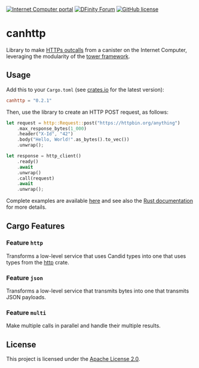 [![Internet Computer portal](https://img.shields.io/badge/InternetComputer-grey?logo=internet%20computer&style=for-the-badge)](https://internetcomputer.org)
[![DFinity Forum](https://img.shields.io/badge/help-post%20on%20forum.dfinity.org-blue?style=for-the-badge)](https://forum.dfinity.org/)
[![GitHub license](https://img.shields.io/badge/license-Apache%202.0-blue.svg?logo=apache&style=for-the-badge)](LICENSE)


# canhttp

Library to make [HTTPs outcalls](https://internetcomputer.org/https-outcalls) from a canister on the Internet Computer, leveraging the modularity of the [tower framework](https://rust-lang.guide/guide/learn-async-rust/tower.html).

## Usage

Add this to your `Cargo.toml` (see [crates.io](https://crates.io/crates/canhttp) for the latest version):

```toml
canhttp = "0.2.1"
```

Then, use the library to create an HTTP POST request, as follows:
```rust
let request = http::Request::post("https://httpbin.org/anything")
    .max_response_bytes(1_000)
    .header("X-Id", "42")
    .body("Hello, World!".as_bytes().to_vec())
    .unwrap();

let response = http_client()
    .ready()
    .await
    .unwrap()
    .call(request)
    .await
    .unwrap();
```

Complete examples are available [here](examples) and see also the [Rust documentation](https://docs.rs/canhttp) for more details.

## Cargo Features

### Feature `http`

Transforms a low-level service that uses Candid types into one that uses types from the [http](https://crates.io/crates/http) crate.

### Feature `json`

Transforms a low-level service that transmits bytes into one that transmits JSON payloads.

### Feature `multi`

Make multiple calls in parallel and handle their multiple results.

## License

This project is licensed under the [Apache License 2.0](https://opensource.org/licenses/Apache-2.0).